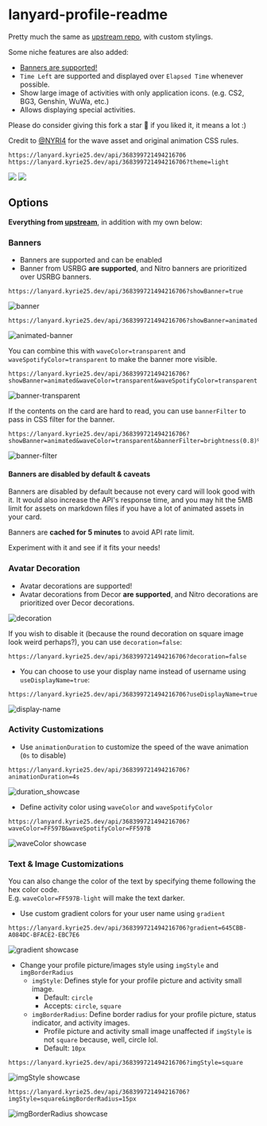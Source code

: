 # lanyard-profile-readme

Pretty much the same as [upstream repo](https://github.com/cnrad/lanyard-profile-readme), with custom stylings.

Some niche features are also added:

-   [Banners are supported!](#banners)
-   `Time Left` are supported and displayed over `Elapsed Time` whenever possible.
-   Show large image of activities with only application icons. (e.g. CS2, BG3, Genshin, WuWa, etc.)
-   Allows displaying special activities.

Please do consider giving this fork a star 🌟 if you liked it, it means a lot :)

Credit to [@NYRI4](https://github.com/NYRI4) for the wave asset and original animation CSS rules.

```url
https://lanyard.kyrie25.dev/api/368399721494216706
https://lanyard.kyrie25.dev/api/368399721494216706?theme=light
```

<div>
    <img src=https://github.com/user-attachments/assets/b695b87a-2462-4b48-a619-3c0bff84f6cc />
    <img src=https://github.com/user-attachments/assets/e413b2f0-051a-4be1-bbe0-08e303550d22 />

</div>

## Options

**Everything from [upstream](https://github.com/cnrad/lanyard-profile-readme#options)**, in addition with my own below:

### Banners

-   Banners are supported and can be enabled
-   Banner from USRBG **are supported**, and Nitro banners are prioritized over USRBG banners.

```url
https://lanyard.kyrie25.dev/api/368399721494216706?showBanner=true
```

![banner](https://github.com/user-attachments/assets/38f2f4e2-c80f-4ffd-9057-670536696776)

```url
https://lanyard.kyrie25.dev/api/368399721494216706?showBanner=animated
```

![animated-banner](https://github.com/user-attachments/assets/bcdcb73a-bf6a-410f-8589-ec85f3e6b238)

You can combine this with `waveColor=transparent` and `waveSpotifyColor=transparent` to make the banner more visible.

```url
https://lanyard.kyrie25.dev/api/368399721494216706?showBanner=animated&waveColor=transparent&waveSpotifyColor=transparent
```

![banner-transparent](https://github.com/user-attachments/assets/d2934faf-6c92-4dad-884f-43c57763a8ac)

If the contents on the card are hard to read, you can use `bannerFilter` to pass in CSS filter for the banner.

```url
https://lanyard.kyrie25.dev/api/368399721494216706?showBanner=animated&waveColor=transparent&bannerFilter=brightness(0.8)%20blur(2px)
```

![banner-filter](https://github.com/user-attachments/assets/7b672045-8356-4691-af2d-fbd4e4945d3e)

#### Banners are disabled by default & caveats

Banners are disabled by default because not every card will look good with it. It would also increase the API's response time, and you may hit the 5MB limit for assets on markdown files if you have a lot of animated assets in your card.

Banners are **cached for 5 minutes** to avoid API rate limit.

Experiment with it and see if it fits your needs!

### Avatar Decoration

-   Avatar decorations are supported!
-   Avatar decorations from Decor **are supported**, and Nitro decorations are prioritized over Decor decorations.

![decoration](https://github.com/user-attachments/assets/a97b1304-1563-409b-a214-1a73a6f456ae)

If you wish to disable it (because the round decoration on square image look weird perhaps?), you can use `decoration=false`:

```url
https://lanyard.kyrie25.dev/api/368399721494216706?decoration=false
```

-   You can choose to use your display name instead of username using `useDisplayName=true`:

```url
https://lanyard.kyrie25.dev/api/368399721494216706?useDisplayName=true
```

![display-name](https://github.com/user-attachments/assets/e2cb3d50-4885-46b0-9176-774dc43e2445)

### Activity Customizations

-   Use `animationDuration` to customize the speed of the wave animation (`0s` to disable)

```url
https://lanyard.kyrie25.dev/api/368399721494216706?animationDuration=4s
```

![duration_showcase](https://github.com/user-attachments/assets/d224e42d-ba04-490e-b3b0-656b4a27b4b0)

-   Define activity color using `waveColor` and `waveSpotifyColor`

```url
https://lanyard.kyrie25.dev/api/368399721494216706?waveColor=FF597B&waveSpotifyColor=FF597B
```

![waveColor showcase](https://user-images.githubusercontent.com/77577746/223082809-14b38bbc-c600-4b62-ba74-f242dada553b.svg)

### Text & Image Customizations

You can also change the color of the text by specifying theme following the hex color code. \
E.g. `waveColor=FF597B-light` will make the text darker.

-   Use custom gradient colors for your user name using `gradient`

```url
https://lanyard.kyrie25.dev/api/368399721494216706?gradient=645CBB-A084DC-BFACE2-EBC7E6
```

![gradient showcase](https://user-images.githubusercontent.com/77577746/223083367-828a7aba-dc1f-430d-89cf-a361c970e1cd.svg)

-   Change your profile picture/images style using `imgStyle` and `imgBorderRadius`
    -   `imgStyle`: Defines style for your profile picture and activity small image.
        -   Default: `circle`
        -   Accepts: `circle`, `square`
    -   `imgBorderRadius`: Define border radius for your profile picture, status indicator, and activity images.
        -   Profile picture and activity small image unaffected if `imgStyle` is not `square` because, well, circle lol.
        -   Default: `10px`

```url
https://lanyard.kyrie25.dev/api/368399721494216706?imgStyle=square
```

![imgStyle showcase](https://user-images.githubusercontent.com/77577746/227162049-8b99c39c-91f3-4e6a-bf37-f7dff5c64a6d.svg)

```url
https://lanyard.kyrie25.dev/api/368399721494216706?imgStyle=square&imgBorderRadius=15px
```

![imgBorderRadius showcase](https://user-images.githubusercontent.com/77577746/227757276-84085324-249f-4eb8-93f2-c1149430543a.svg)
